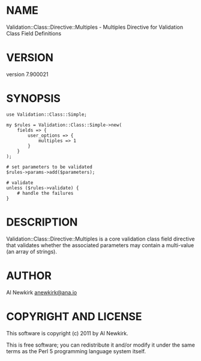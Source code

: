 # NAME

Validation::Class::Directive::Multiples - Multiples Directive for Validation Class Field Definitions

# VERSION

version 7.900021

# SYNOPSIS

    use Validation::Class::Simple;

    my $rules = Validation::Class::Simple->new(
        fields => {
            user_options => {
                multiples => 1
            }
        }
    );

    # set parameters to be validated
    $rules->params->add($parameters);

    # validate
    unless ($rules->validate) {
        # handle the failures
    }

# DESCRIPTION

Validation::Class::Directive::Multiples is a core validation class field
directive that validates whether the associated parameters may contain a
multi-value (an array of strings).

# AUTHOR

Al Newkirk <anewkirk@ana.io>

# COPYRIGHT AND LICENSE

This software is copyright (c) 2011 by Al Newkirk.

This is free software; you can redistribute it and/or modify it under
the same terms as the Perl 5 programming language system itself.
